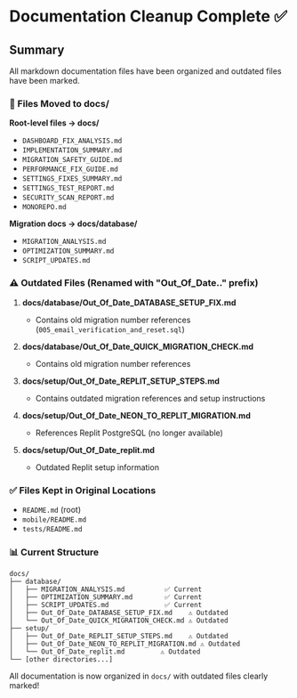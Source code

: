 # Documentation Cleanup Complete ✅

## Summary

All markdown documentation files have been organized and outdated files have been marked.

### 📁 Files Moved to docs/

**Root-level files → docs/**
- `DASHBOARD_FIX_ANALYSIS.md`
- `IMPLEMENTATION_SUMMARY.md`
- `MIGRATION_SAFETY_GUIDE.md`
- `PERFORMANCE_FIX_GUIDE.md`
- `SETTINGS_FIXES_SUMMARY.md`
- `SETTINGS_TEST_REPORT.md`
- `SECURITY_SCAN_REPORT.md`
- `MONOREPO.md`

**Migration docs → docs/database/**
- `MIGRATION_ANALYSIS.md`
- `OPTIMIZATION_SUMMARY.md`
- `SCRIPT_UPDATES.md`

### ⚠️ Outdated Files (Renamed with "Out_Of_Date.." prefix)

1. **docs/database/Out_Of_Date_DATABASE_SETUP_FIX.md**
   - Contains old migration number references (`005_email_verification_and_reset.sql`)

2. **docs/database/Out_Of_Date_QUICK_MIGRATION_CHECK.md**
   - Contains old migration number references

3. **docs/setup/Out_Of_Date_REPLIT_SETUP_STEPS.md**
   - Contains outdated migration references and setup instructions

4. **docs/setup/Out_Of_Date_NEON_TO_REPLIT_MIGRATION.md**
   - References Replit PostgreSQL (no longer available)

5. **docs/setup/Out_Of_Date_replit.md**
   - Outdated Replit setup information

### ✅ Files Kept in Original Locations

- `README.md` (root)
- `mobile/README.md`
- `tests/README.md`

### 📊 Current Structure

```
docs/
├── database/
│   ├── MIGRATION_ANALYSIS.md          ✅ Current
│   ├── OPTIMIZATION_SUMMARY.md        ✅ Current
│   ├── SCRIPT_UPDATES.md              ✅ Current
│   ├── Out_Of_Date_DATABASE_SETUP_FIX.md    ⚠️ Outdated
│   └── Out_Of_Date_QUICK_MIGRATION_CHECK.md ⚠️ Outdated
├── setup/
│   ├── Out_Of_Date_REPLIT_SETUP_STEPS.md    ⚠️ Outdated
│   ├── Out_Of_Date_NEON_TO_REPLIT_MIGRATION.md ⚠️ Outdated
│   └── Out_Of_Date_replit.md         ⚠️ Outdated
└── [other directories...]
```

All documentation is now organized in `docs/` with outdated files clearly marked!

